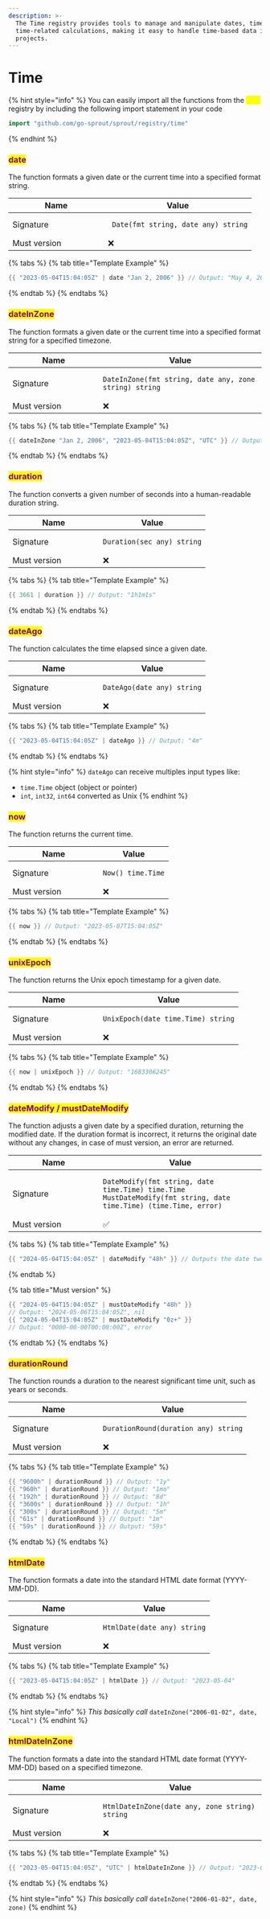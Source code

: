 ```yaml
---
description: >-
  The Time registry provides tools to manage and manipulate dates, times, and
  time-related calculations, making it easy to handle time-based data in your
  projects.
---
```


# Time

{% hint style="info" %}
You can easily import all the functions from the <mark style="color:yellow;">`time`</mark> registry by including the following import statement in your code

```go
import "github.com/go-sprout/sprout/registry/time"
```
{% endhint %}

### <mark style="color:purple;">date</mark>

The function formats a given date or the current time into a specified format string.

<table data-header-hidden><thead><tr><th width="174">Name</th><th>Value</th></tr></thead><tbody><tr><td>Signature</td><td><pre class="language-go"><code class="lang-go"> Date(fmt string, date any) string
</code></pre></td></tr><tr><td>Must version</td><td><span data-gb-custom-inline data-tag="emoji" data-code="274c">❌</span></td></tr></tbody></table>

{% tabs %}
{% tab title="Template Example" %}
```go
{{ "2023-05-04T15:04:05Z" | date "Jan 2, 2006" }} // Output: "May 4, 2023"
```
{% endtab %}
{% endtabs %}

### <mark style="color:purple;">dateInZone</mark>

The function formats a given date or the current time into a specified format string for a specified timezone.

<table data-header-hidden><thead><tr><th width="164">Name</th><th>Value</th></tr></thead><tbody><tr><td>Signature</td><td><pre class="language-go"><code class="lang-go">DateInZone(fmt string, date any, zone string) string
</code></pre></td></tr><tr><td>Must version</td><td><span data-gb-custom-inline data-tag="emoji" data-code="274c">❌</span></td></tr></tbody></table>

{% tabs %}
{% tab title="Template Example" %}
```go
{{ dateInZone "Jan 2, 2006", "2023-05-04T15:04:05Z", "UTC" }} // Output: "May 4, 2023"
```
{% endtab %}
{% endtabs %}

### <mark style="color:purple;">duration</mark>

The function converts a given number of seconds into a human-readable duration string.

<table data-header-hidden><thead><tr><th width="164">Name</th><th>Value</th></tr></thead><tbody><tr><td>Signature</td><td><pre class="language-go"><code class="lang-go">Duration(sec any) string
</code></pre></td></tr><tr><td>Must version</td><td><span data-gb-custom-inline data-tag="emoji" data-code="274c">❌</span></td></tr></tbody></table>

{% tabs %}
{% tab title="Template Example" %}
```go
{{ 3661 | duration }} // Output: "1h1m1s"
```
{% endtab %}
{% endtabs %}

### <mark style="color:purple;">dateAgo</mark>

The function calculates the time elapsed since a given date.

<table data-header-hidden><thead><tr><th width="164">Name</th><th>Value</th></tr></thead><tbody><tr><td>Signature</td><td><pre class="language-go"><code class="lang-go">DateAgo(date any) string
</code></pre></td></tr><tr><td>Must version</td><td><span data-gb-custom-inline data-tag="emoji" data-code="274c">❌</span></td></tr></tbody></table>

{% tabs %}
{% tab title="Template Example" %}
```go
{{ "2023-05-04T15:04:05Z" | dateAgo }} // Output: "4m"
```
{% endtab %}
{% endtabs %}

{% hint style="info" %}
`dateAgo` can receive multiples input types like:

* `time.Time` object (object or pointer)
* `int`, `int32`, `int64` converted as Unix
{% endhint %}

### <mark style="color:purple;">now</mark>

The function returns the current time.

<table data-header-hidden><thead><tr><th width="164">Name</th><th>Value</th></tr></thead><tbody><tr><td>Signature</td><td><pre class="language-go"><code class="lang-go">Now() time.Time
</code></pre></td></tr><tr><td>Must version</td><td><span data-gb-custom-inline data-tag="emoji" data-code="274c">❌</span></td></tr></tbody></table>

{% tabs %}
{% tab title="Template Example" %}
```go
{{ now }} // Output: "2023-05-07T15:04:05Z"
```
{% endtab %}
{% endtabs %}

### <mark style="color:purple;">unixEpoch</mark>

The function returns the Unix epoch timestamp for a given date.

<table data-header-hidden><thead><tr><th width="164">Name</th><th>Value</th></tr></thead><tbody><tr><td>Signature</td><td><pre class="language-go"><code class="lang-go">UnixEpoch(date time.Time) string
</code></pre></td></tr><tr><td>Must version</td><td><span data-gb-custom-inline data-tag="emoji" data-code="274c">❌</span></td></tr></tbody></table>

{% tabs %}
{% tab title="Template Example" %}
```go
{{ now | unixEpoch }} // Output: "1683306245"
```
{% endtab %}
{% endtabs %}

### <mark style="color:purple;">dateModify / mustDateModify</mark>

The function adjusts a given date by a specified duration, returning the modified date. If the duration format is incorrect, it returns the original date without any changes, in case of must version, an error are returned.

<table data-header-hidden><thead><tr><th width="164">Name</th><th>Value</th></tr></thead><tbody><tr><td>Signature</td><td><pre class="language-go"><code class="lang-go">DateModify(fmt string, date time.Time) time.Time
MustDateModify(fmt string, date time.Time) (time.Time, error)
</code></pre></td></tr><tr><td>Must version</td><td><span data-gb-custom-inline data-tag="emoji" data-code="2705">✅</span></td></tr></tbody></table>

{% tabs %}
{% tab title="Template Example" %}
```go
{{ "2024-05-04T15:04:05Z" | dateModify "48h" }} // Outputs the date two days later
```
{% endtab %}

{% tab title="Must version" %}
```go
{{ "2024-05-04T15:04:05Z" | mustDateModify "48h" }}
// Output: "2024-05-06T15:04:05Z", nil
{{ "2024-05-04T15:04:05Z" | mustDateModify "0z+" }}
// Output: "0000-00-00T00:00:00Z", error
```
{% endtab %}
{% endtabs %}

### <mark style="color:purple;">durationRound</mark>

The function rounds a duration to the nearest significant time unit, such as years or seconds.

<table data-header-hidden><thead><tr><th width="164">Name</th><th>Value</th></tr></thead><tbody><tr><td>Signature</td><td><pre class="language-go"><code class="lang-go">DurationRound(duration any) string
</code></pre></td></tr><tr><td>Must version</td><td><span data-gb-custom-inline data-tag="emoji" data-code="274c">❌</span></td></tr></tbody></table>

{% tabs %}
{% tab title="Template Example" %}
```go
{{ "9600h" | durationRound }} // Output: "1y"
{{ "960h" | durationRound }} // Output: "1mo"
{{ "192h" | durationRound }} // Output: "8d"
{{ "3600s" | durationRound }} // Output: "1h"
{{ "300s" | durationRound }} // Output: "5m"
{{ "61s" | durationRound }} // Output: "1m"
{{ "59s" | durationRound }} // Output: "59s"
```
{% endtab %}
{% endtabs %}

### <mark style="color:purple;">htmlDate</mark>

The function formats a date into the standard HTML date format (YYYY-MM-DD).

<table data-header-hidden><thead><tr><th width="164">Name</th><th>Value</th></tr></thead><tbody><tr><td>Signature</td><td><pre class="language-go"><code class="lang-go">HtmlDate(date any) string
</code></pre></td></tr><tr><td>Must version</td><td><span data-gb-custom-inline data-tag="emoji" data-code="274c">❌</span></td></tr></tbody></table>

{% tabs %}
{% tab title="Template Example" %}
```go
{{ "2023-05-04T15:04:05Z" | htmlDate }} // Output: "2023-05-04"
```
{% endtab %}
{% endtabs %}

{% hint style="info" %}
_This basically call_ `dateInZone("2006-01-02", date, "Local")`
{% endhint %}

### <mark style="color:purple;">htmlDateInZone</mark>

The function formats a date into the standard HTML date format (YYYY-MM-DD) based on a specified timezone.

<table data-header-hidden><thead><tr><th width="164">Name</th><th>Value</th></tr></thead><tbody><tr><td>Signature</td><td><pre class="language-go"><code class="lang-go">HtmlDateInZone(date any, zone string) string
</code></pre></td></tr><tr><td>Must version</td><td><span data-gb-custom-inline data-tag="emoji" data-code="274c">❌</span></td></tr></tbody></table>

{% tabs %}
{% tab title="Template Example" %}
```go
{{ "2023-05-04T15:04:05Z", "UTC" | htmlDateInZone }} // Output: "2023-05-04"
```
{% endtab %}
{% endtabs %}

{% hint style="info" %}
_This basically call_ `dateInZone("2006-01-02", date, zone)`
{% endhint %}
